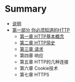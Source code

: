 # Summary

* [说明](README.md)
* [第一部分 你必须知道的HTTP](chapter1.md)
  * [第一章 HTTP基本概念](di-yi-zhang-bi-xu-zhi-dao-de-http-ji-ben-gai-nian.md)
  * [第二章 HTTP简史](di-er-zhang-http-jian-shi.md)
  * [第三章 请求](di-san-zhang-qing-qiu.md)
  * 第四章 响应
  * 第五章 HTTP的几种连接
  * 第六章 Cookie技术
  * 第七章 HTTPS

